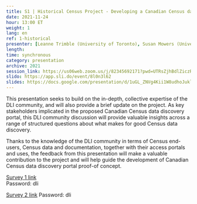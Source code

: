 ```yaml
---
title: S1 | Historical Census Project - Developing a Canadian Census data discovery portal
date: 2021-11-24
hour: 13:00 ET
weight: 1
lang: en
ref: 1-historical
presenter: [Leanne Trimble (University of Toronto), Susan Mowers (University of Ottawa)]
length:
time: synchronous
category: presentation
archive: 2021
session_link: https://us06web.zoom.us/j/82345692171?pwd=UTRsZjhBdlZiczRFSWw5cTVDS1g4Zz09
slido: https://app.sli.do/event/8l0n3l62
slides: https://docs.google.com/presentation/d/1uGL_ZNVg4Kii1W8udhoJukl0ezEbQo9R/edit?usp=sharing&ouid=112190682180433392211&rtpof=true&sd=true
---
```

This presentation seeks to build on the in-depth, collective expertise of the DLI community, and will also provide a brief update on the project.  As key stakeholders implicated in the proposed Canadian Census data discovery portal, this DLI community discussion will provide valuable insights across a range of structured questions about what makes for good Census data discovery. <!--more-->

Thanks to the knowledge of the DLI community in terms of Census end-users, Census data and documentation, together with their access portals and uses, the feedback from this presentation will make a valuable contribution to the project and will help guide the development of Canadian Census data discovery portal proof-of concept.   

[Survey 1 link](https://bit.ly/censusP1)  
Password: dli

[Survey 2 link](https://bit.ly/censusPt2)
Password: dli
